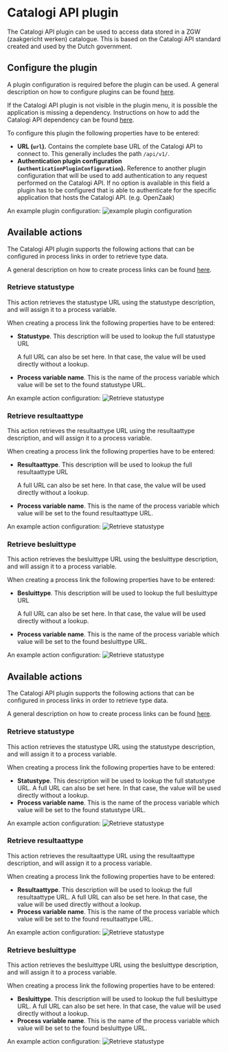 # Catalogi API plugin

The Catalogi API plugin can be used to access data stored in a ZGW (zaakgericht werken) catalogue. This is based on the Catalogi API standard created and used by the Dutch government.

## Configure the plugin

A plugin configuration is required before the plugin can be used. A general description on how to configure plugins can be found [here](../../plugins/configure-plugin.md).

If the Catalogi API plugin is not visible in the plugin menu, it is possible the application is missing a dependency. Instructions on how to add the Catalogi API dependency can be found [here](../../../fundamentals/getting-started/modules/zgw/catalogi-api.md).

To configure this plugin the following properties have to be entered:

* **URL (`url`).** Contains the complete base URL of the Catalogi API to connect to. This generally includes the path `/api/v1/`.
* **Authentication plugin configuration (`authenticationPluginConfiguration`).** Reference to another plugin configuration that will be used to add authentication to any request performed on the Catalogi API. If no option is available in this field a plugin has to be configured that is able to authenticate for the specific application that hosts the Catalogi API. (e.g. OpenZaak)

An example plugin configuration: ![example plugin configuration](../../../using-valtimo/plugin/catalogi-api/img/configure-plugin.png)

## Available actions

The Catalogi API plugin supports the following actions that can be configured in process links in order to retrieve type data.

A general description on how to create process links can be found [here](../../process-link/create-process-link.md).

### Retrieve statustype

This action retrieves the statustype URL using the statustype description, and will assign it to a process variable.

When creating a process link the following properties have to be entered:

*   **Statustype**. This description will be used to lookup the full statustype URL

    A full URL can also be set here. In that case, the value will be used directly without a lookup.
* **Process variable name**. This is the name of the process variable which value will be set to the found statustype URL.

An example action configuration: ![Retrieve statustype](../../../using-valtimo/plugin/catalogi-api/img/retrieve-statustype.png)

### Retrieve resultaattype

This action retrieves the resultaattype URL using the resultaattype description, and will assign it to a process variable.

When creating a process link the following properties have to be entered:

*   **Resultaattype**. This description will be used to lookup the full resultaattype URL

    A full URL can also be set here. In that case, the value will be used directly without a lookup.
* **Process variable name**. This is the name of the process variable which value will be set to the found resultaattype URL.

An example action configuration: ![Retrieve statustype](../../../using-valtimo/plugin/catalogi-api/img/retrieve-resultaattype.png)

### Retrieve besluittype

This action retrieves the besluittype URL using the besluittype description, and will assign it to a process variable.

When creating a process link the following properties have to be entered:

*   **Besluittype**. This description will be used to lookup the full besluittype URL

    A full URL can also be set here. In that case, the value will be used directly without a lookup.
* **Process variable name**. This is the name of the process variable which value will be set to the found besluittype URL.

An example action configuration: ![Retrieve statustype](../../../using-valtimo/plugin/catalogi-api/img/retrieve-besluittype.png)

## Available actions

The Catalogi API plugin supports the following actions that can be configured in process links in order to retrieve type data.

A general description on how to create process links can be found [here](../../../using-valtimo/plugin/create-process-link.md).

### Retrieve statustype

This action retrieves the statustype URL using the statustype description, and will assign it to a process variable.

When creating a process link the following properties have to be entered:

* **Statustype**. This description will be used to lookup the full statustype URL. A full URL can also be set here. In that case, the value will be used directly without a lookup.
* **Process variable name**. This is the name of the process variable which value will be set to the found statustype URL.

An example action configuration: ![Retrieve statustype](../../../using-valtimo/plugin/catalogi-api/img/retrieve-statustype.png)

### Retrieve resultaattype

This action retrieves the resultaattype URL using the resultaattype description, and will assign it to a process variable.

When creating a process link the following properties have to be entered:

* **Resultaattype**. This description will be used to lookup the full resultaattype URL. A full URL can also be set here. In that case, the value will be used directly without a lookup.
* **Process variable name**. This is the name of the process variable which value will be set to the found resultaattype URL.

An example action configuration: ![Retrieve statustype](../../../using-valtimo/plugin/catalogi-api/img/retrieve-resultaattype.png)

### Retrieve besluittype

This action retrieves the besluittype URL using the besluittype description, and will assign it to a process variable.

When creating a process link the following properties have to be entered:

* **Besluittype**. This description will be used to lookup the full besluittype URL. A full URL can also be set here. In that case, the value will be used directly without a lookup.
* **Process variable name**. This is the name of the process variable which value will be set to the found besluittype URL.

An example action configuration: ![Retrieve statustype](../../../using-valtimo/plugin/catalogi-api/img/retrieve-besluittype.png)
